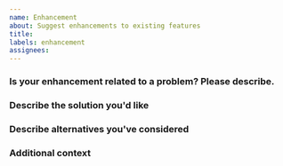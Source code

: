 ```yaml
---
name: Enhancement
about: Suggest enhancements to existing features
title: 
labels: enhancement
assignees: 
---
```


<!--- Provide a general summary of the issue in the Title above -->

### Is your enhancement related to a problem? Please describe.
<!-- A clear and concise description of what the problem is. Ex. I'm always frustrated when [...] -->

### Describe the solution you'd like
<!-- A clear and concise description of what you want to happen. -->

### Describe alternatives you've considered
<!-- A clear and concise description of any alternative solutions or features you've considered. -->

### Additional context
<!-- Add any other context or screenshots about the enhancement here. -->
